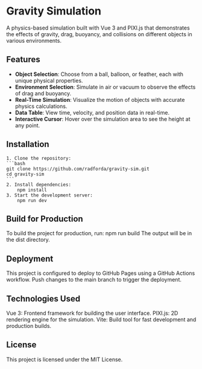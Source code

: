 # Gravity Simulation

A physics-based simulation built with Vue 3 and PIXI.js that demonstrates the effects of gravity, drag, buoyancy, and collisions on different objects in various environments.

## Features

- **Object Selection**: Choose from a ball, balloon, or feather, each with unique physical properties.
- **Environment Selection**: Simulate in air or vacuum to observe the effects of drag and buoyancy.
- **Real-Time Simulation**: Visualize the motion of objects with accurate physics calculations.
- **Data Table**: View time, velocity, and position data in real-time.
- **Interactive Cursor**: Hover over the simulation area to see the height at any point.

## Installation

    1. Clone the repository:
    ```bash
    git clone https://github.com/radforda/gravity-sim.git
    cd gravity-sim
    ```
    2. Install dependencies:
        npm install
    3. Start the development server:
        npm run dev

## Build for Production
To build the project for production, run:
    npm run build
The output will be in the dist directory.

## Deployment
This project is configured to deploy to GitHub Pages using a GitHub Actions workflow. Push changes to the main branch to trigger the deployment.

## Technologies Used
Vue 3: Frontend framework for building the user interface.
PIXI.js: 2D rendering engine for the simulation.
Vite: Build tool for fast development and production builds.

## License
This project is licensed under the MIT License. 

